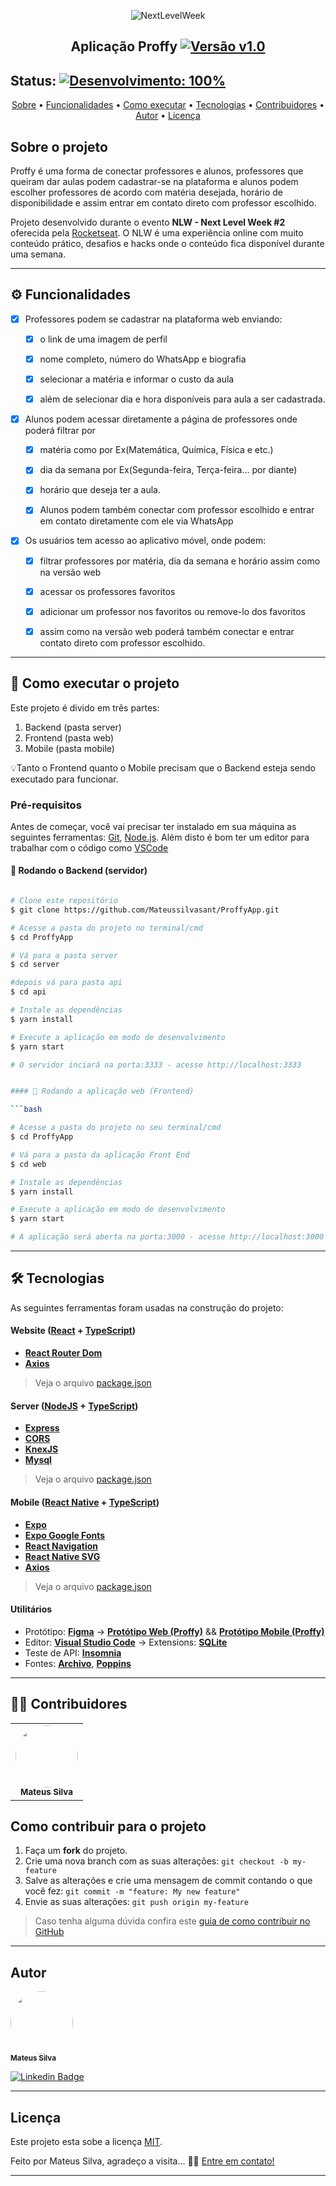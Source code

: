 
<p align="center">
    <img alt="NextLevelWeek" title="#NextLevelWeek" src="https://github.com/Mateussilvasant/ProffyApp/blob/master/web/src/assets/images/landing.svg" />
</p>

<h2 align="center"> 
	  Aplicação Proffy  <a href="">
  <img alt="Versão v1.0" src="https://img.shields.io/badge/Vers%C3%A3o-v1.0-lightgrey">
</a>
</h2>

<h2>Status:     <a href="">
  <img alt="Desenvolvimento: 100%" src="https://img.shields.io/badge/Desenvolvimento-100%25-blue">
</a>
 </h2> 




<p align="center">
 <a href="#-sobre-o-projeto">Sobre</a> •
 <a href="#-funcionalidades">Funcionalidades</a> •
 <a href="#-como-executar-o-projeto">Como executar</a> • 
 <a href="#-tecnologias">Tecnologias</a> • 
 <a href="#-contribuidores">Contribuidores</a> • 
 <a href="#-autor">Autor</a> • 
 <a href="#user-content--licença">Licença</a>
</p>


##  Sobre o projeto

Proffy é uma forma de conectar professores e alunos, professores que queiram dar aulas podem cadastrar-se na plataforma e alunos podem escolher
professores de acordo com matéria desejada, horário de disponibilidade e assim entrar em contato direto com professor escolhido.

Projeto desenvolvido durante o evento **NLW - Next Level Week #2** oferecida pela [Rocketseat](https://rocketseat.com.br/).
O NLW é uma experiência online com muito conteúdo prático, desafios e hacks onde o conteúdo fica disponível durante uma semana.

---

## ⚙️ Funcionalidades

- [x] Professores  podem se cadastrar na plataforma web enviando:


  - [x] o link de uma imagem de perfil
  
  - [x] nome completo, número do WhatsApp e biografia
  
  - [x] selecionar a matéria e informar o custo da aula
  
  - [x] além de selecionar dia e hora disponíveis para aula a ser cadastrada.
    
- [x] Alunos podem acessar diretamente a página de professores onde poderá filtrar por


  - [x] matéria como por Ex(Matemática, Química, Física e etc.)
  
  - [x] dia da semana por Ex(Segunda-feira, Terça-feira... por diante)
  
  - [x] horário que deseja ter a aula.
  
  - [x] Alunos podem também conectar com professor escolhido e entrar em contato diretamente com ele via WhatsApp


- [x] Os usuários tem acesso ao aplicativo móvel, onde podem:

  - [x] filtrar professores por matéria, dia da semana e horário assim como na versão web
  
  - [x] acessar os professores favoritos
  
  - [x] adicionar um professor nos favoritos ou remove-lo dos favoritos
  
  - [x] assim como na versão web poderá também conectar e entrar contato direto com professor escolhido.

---

## 🚀 Como executar o projeto

Este projeto é divido em três partes:
1. Backend (pasta server) 
2. Frontend (pasta web)
3. Mobile (pasta mobile)

💡Tanto o Frontend quanto o Mobile precisam que o Backend esteja sendo executado para funcionar.

### Pré-requisitos

Antes de começar, você vai precisar ter instalado em sua máquina as seguintes ferramentas:
[Git](https://git-scm.com), [Node.js](https://nodejs.org/en/). 
Além disto é bom ter um editor para trabalhar com o código como [VSCode](https://code.visualstudio.com/)

#### 🎲 Rodando o Backend (servidor)

```bash

# Clone este repositório
$ git clone https://github.com/Mateussilvasant/ProffyApp.git

# Acesse a pasta do projeto no terminal/cmd
$ cd ProffyApp

# Vá para a pasta server
$ cd server

#depois vá para pasta api
$ cd api

# Instale as dependências
$ yarn install

# Execute a aplicação em modo de desenvolvimento
$ yarn start

# O servidor inciará na porta:3333 - acesse http://localhost:3333 


#### 🧭 Rodando a aplicação web (Frontend)

```bash

# Acesse a pasta do projeto no seu terminal/cmd
$ cd ProffyApp

# Vá para a pasta da aplicação Front End
$ cd web

# Instale as dependências
$ yarn install

# Execute a aplicação em modo de desenvolvimento
$ yarn start

# A aplicação será aberta na porta:3000 - acesse http://localhost:3000

```

---

## 🛠 Tecnologias

As seguintes ferramentas foram usadas na construção do projeto:

#### **Website**  ([React](https://reactjs.org/)  +  [TypeScript](https://www.typescriptlang.org/))

-   **[React Router Dom](https://github.com/ReactTraining/react-router/tree/master/packages/react-router-dom)**
-   **[Axios](https://github.com/axios/axios)**

> Veja o arquivo  [package.json](https://github.com/Mateussilvasant/ProffyApp/blob/master/web/package.json)

#### [](https://github.com/tgmarinho/Ecoleta#server-nodejs--typescript)**Server**  ([NodeJS](https://nodejs.org/en/)  +  [TypeScript](https://www.typescriptlang.org/))

-   **[Express](https://expressjs.com/)**
-   **[CORS](https://expressjs.com/en/resources/middleware/cors.html)**
-   **[KnexJS](http://knexjs.org/)**
-   **[Mysql](https://github.com/mysqljs/mysql)**

> Veja o arquivo  [package.json](https://github.com/Mateussilvasant/ProffyApp/blob/master/server/api/package.json)

#### [](https://github.com/tgmarinho/Ecoleta#mobile-react-native--typescript)**Mobile**  ([React Native](http://www.reactnative.com/)  +  [TypeScript](https://www.typescriptlang.org/))

-   **[Expo](https://expo.io/)**
-   **[Expo Google Fonts](https://github.com/expo/google-fonts)**
-   **[React Navigation](https://reactnavigation.org/)**
-   **[React Native SVG](https://github.com/react-native-community/react-native-svg)**
-   **[Axios](https://github.com/axios/axios)**

> Veja o arquivo  [package.json](https://github.com/Mateussilvasant/ProffyApp/blob/master/mobile/package.json)

#### [](https://github.com/tgmarinho/Ecoleta#utilit%C3%A1rios)**Utilitários**

-   Protótipo:  **[Figma](https://www.figma.com/)**  →  **[Protótipo Web (Proffy)](https://www.figma.com/file/TIcmgMyNaa2Qcb0l6bemRH/Proffy-Web-(Copy)?node-id=0%3A1)** &&  **[Protótipo Mobile (Proffy)](https://www.figma.com/file/7jbvh2rlemuvtWI37JQJAz/Proffy-Mobile-(Copy)?node-id=0%3A1)**
-   Editor:  **[Visual Studio Code](https://code.visualstudio.com/)**  → Extensions:  **[SQLite](https://marketplace.visualstudio.com/items?itemName=alexcvzz.vscode-sqlite)**
-   Teste de API:  **[Insomnia](https://insomnia.rest/)**
-   Fontes:  **[Archivo](https://fonts.google.com/specimen/Archivo)**,  **[Poppins](https://fonts.google.com/specimen/Poppins)**


---

## 👨‍💻 Contribuidores

<table>
  <tr>
    <td align="center"><a href="https://github.com/Mateussilvasant"><img style="border-radius: 50%;" src="https://avatars2.githubusercontent.com/u/26354464?s=460&u=47e7e207e0eda6904f2115979e5a14acef263a1e&v=4" width="100px;" alt=""/><br /><sub><b>Mateus Silva</b></sub></a><br />
  </tr>
</table>

##  Como contribuir para o projeto

1. Faça um **fork** do projeto.
2. Crie uma nova branch com as suas alterações: `git checkout -b my-feature`
3. Salve as alterações e crie uma mensagem de commit contando o que você fez: `git commit -m "feature: My new feature"`
4. Envie as suas alterações: `git push origin my-feature`
> Caso tenha alguma dúvida confira este [guia de como contribuir no GitHub](./CONTRIBUTING.md)

---

##  Autor

 <img style="border-radius: 50%;" src="https://avatars2.githubusercontent.com/u/26354464?s=460&u=47e7e207e0eda6904f2115979e5a14acef263a1e&v=4" width="100px;" alt=""/>
 <br />
 <sub><b>Mateus Silva</b></sub></a></a>
 <br />

[![Linkedin Badge](https://img.shields.io/badge/-Mateus-blue?style=flat-square&logo=Linkedin&logoColor=white&link=https://www.linkedin.com/in/mateus-silva-b79054128/)](https://www.linkedin.comin/mateus-silva-b79054128/) 

---

##  Licença

Este projeto esta sobe a licença [MIT](./LICENSE).

Feito por Mateus Silva, agradeço a visita... 👋🏽 [Entre em contato!](https://www.linkedin.comin/mateus-silva-b79054128/)

---
